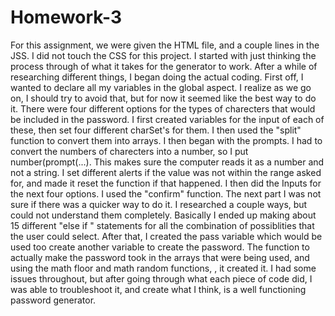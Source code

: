 # Homework-3
For this assignment, we were given the HTML file, and a couple lines in the JSS. I did not touch the CSS for this project. I started with just thinking the process through of what it takes for the generator to work. After a while of researching different things, I began doing the actual coding. First off, I wanted to declare all my variables in the global aspect. I realize as we go on, I should try to avoid that, but for now it seemed like the best way to do it. There were four different options for the types of charecters that would be included in the password. I first created variables for the input of each of these, then set four different charSet's for them. I then used the "split" function to convert them into arrays. I then began with the prompts. I had to convert the numbers of charecters into a number, so I put number(prompt(...). This makes sure the computer reads it as a number and not a string. I set different alerts if the value was not within the range asked for, and made it reset the function if that happened. I then did the Inputs for the next four options. I used the "confirm" function. The next part I was not sure if there was a quicker way to do it. I researched a couple ways, but could not understand them completely. Basically I ended up making about 15 different "else if " statements for all the combination of possiblities that the user could select. After that, I created the pass variable which would be used too create another variable to create the password. The function to actually make the password took in the arrays that were being used, and using the math floor and math random functions, , it created it. I had some issues throughout, but after going through what each piece of code did, I was able to troubleshoot it, and create what I think, is a well functioning password generator. 
